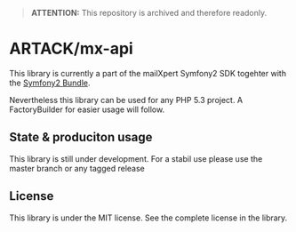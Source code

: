 > **ATTENTION:** This repository is archived and therefore readonly.

ARTACK/mx-api
=============

This library is currently a part of the mailXpert Symfony2 SDK togehter with the [Symfony2 Bundle](https://github.com/ARTACK/mx-api-bundle).

Nevertheless this library can be used for any PHP 5.3 project. A FactoryBuilder for easier usage will follow.

State & produciton usage
------------------------

This library is still under development. For a stabil use please use the master branch or any tagged release


License
-------

This library is under the MIT license. See the complete license in the library.
